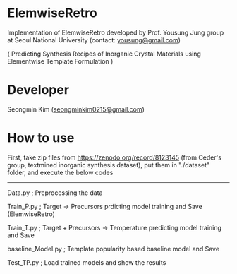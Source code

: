# ElemwiseRetro
Implementation of ElemwiseRetro developed by Prof. Yousung Jung group at Seoul National University (contact: yousung@gmail.com)

( Predicting Synthesis Recipes of Inorganic Crystal Materials using Elementwise Template Formulation )


# Developer
Seongmin Kim (seongminkim0215@gmail.com)

# How to use
First, take zip files from https://zenodo.org/record/8123145 (from Ceder's group, textmined inorganic synthesis dataset),
put them in "./dataset" folder, and execute the below codes

--------------------------------------------------------------------------

Data.py            ; Preprocessing the data

Train_P.py         ; Target -> Precursors prdicting model training and Save (ElemwiseRetro)

Train_T.py         ; Target + Precursors -> Temperature predicting model training and Save

baseline_Model.py	 ; Template popularity based baseline model and Save

Test_TP.py	       ; Load trained models and show the results

